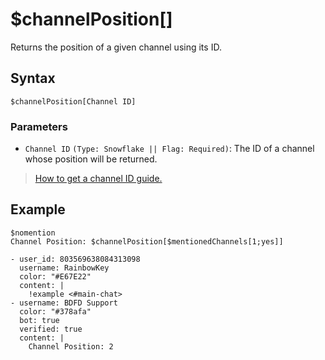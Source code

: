 # $channelPosition[]
Returns the position of a given channel using its ID.

## Syntax
```
$channelPosition[Channel ID]
```

### Parameters
- `Channel ID` `(Type: Snowflake || Flag: Required)`: The ID of a channel whose position will be returned.
> [How to get a channel ID guide.](https://support.discord.com/hc/en-us/articles/206346498-Where-can-I-find-my-User-Server-Message-ID-)
## Example
```
$nomention
Channel Position: $channelPosition[$mentionedChannels[1;yes]]
```

```discord yaml
- user_id: 803569638084313098
  username: RainbowKey
  color: "#E67E22"
  content: |
    !example <#main-chat>
- username: BDFD Support
  color: "#378afa"
  bot: true
  verified: true
  content: |
    Channel Position: 2
```

